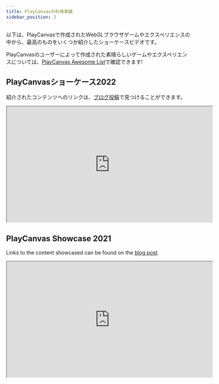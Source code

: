 ```yaml
---
title: PlayCanvasの利用実績
sidebar_position: 2
---
```


以下は、PlayCanvasで作成されたWebGLブラウザゲームやエクスペリエンスの中から、最高のものをいくつか紹介したショーケースビデオです。

PlayCanvasのユーザーによって作成された素晴らしいゲームやエクスペリエンスについては、[PlayCanvas Awesome List][awesome-playcanvas]で確認できます!

## PlayCanvasショーケース2022

紹介されたコンテンツへのリンクは、[ブログ投稿][2022-blog-post]で見つけることができます。

<div className="iframe-container">
    <iframe loading="lazy" width="560" height="315" src="https://www.youtube.com/embed/46f73gp1_TU" title="YouTube video player" allow="accelerometer; autoplay; clipboard-write; encrypted-media; gyroscope; picture-in-picture" allowfullscreen></iframe>
</div>


## PlayCanvas Showcase 2021

Links to the content showcased can be found on the [blog post][2021-blog-post].

<div className="iframe-container">
    <iframe loading="lazy" width="560" height="315" src="https://www.youtube.com/embed/FrUUrVRpbzg" title="YouTube video player" allow="accelerometer; autoplay; clipboard-write; encrypted-media; gyroscope; picture-in-picture" allowfullscreen></iframe>
</div>

[awesome-playcanvas]: https://github.com/playcanvas/awesome-playcanvas
[2022-blog-post]: https://blog.playcanvas.com/our-2022-developer-showreel-is-live/
[2021-blog-post]: https://blog.playcanvas.com/playcanvas-showcase-2021/